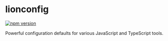# lionconfig

[![npm version](https://img.shields.io/npm/v/lionconfig)](https://npmjs.com/package/lionconfig)

Powerful configuration defaults for various JavaScript and TypeScript tools.
